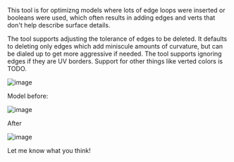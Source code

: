 This tool is for optimizng models where lots of edge loops were inserted or booleans were used, which often results in adding edges and verts that don't help describe surface details.

The tool supports adjusting the tolerance of edges to be deleted. It defaults to deleting only edges which add miniscule amounts of curvature, but can be dialed up to get more aggressive if needed.
The tool supports ignoring edges if they are UV borders. Support for other things like verted colors is TODO.

![image](https://github.com/RawMeat3000/edge_optimizer/assets/5659157/4b178bed-14d1-44ff-8c3f-0292214b85f6)

Model before:

![image](https://github.com/RawMeat3000/edge_optimizer/assets/5659157/4026a5bc-16b5-43d3-b2bd-cda8fe29d594)

After

![image](https://github.com/RawMeat3000/edge_optimizer/assets/5659157/f616f859-031a-4d64-92c1-ca1b94dcdf82)

Let me know what you think!
